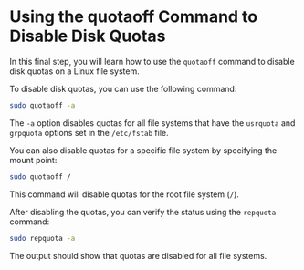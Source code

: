 # Using the quotaoff Command to Disable Disk Quotas

In this final step, you will learn how to use the `quotaoff` command to disable disk quotas on a Linux file system.

To disable disk quotas, you can use the following command:

```bash
sudo quotaoff -a
```

The `-a` option disables quotas for all file systems that have the `usrquota` and `grpquota` options set in the `/etc/fstab` file.

You can also disable quotas for a specific file system by specifying the mount point:

```bash
sudo quotaoff /
```

This command will disable quotas for the root file system (`/`).

After disabling the quotas, you can verify the status using the `repquota` command:

```bash
sudo repquota -a
```

The output should show that quotas are disabled for all file systems.
